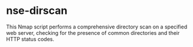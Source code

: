 # nse-dirscan
This Nmap script performs a comprehensive directory scan on a specified web server, checking for the presence of common directories and their HTTP status codes.
